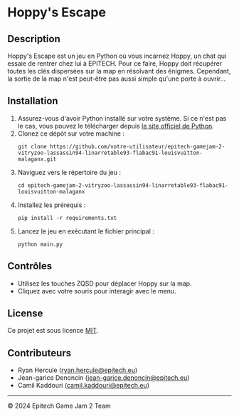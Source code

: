 # Hoppy's Escape

## Description
Hoppy's Escape est un jeu en Python où vous incarnez Hoppy, un chat qui essaie de rentrer chez lui à EPITECH. Pour ce faire, Hoppy doit récupérer toutes les clés dispersées sur la map en résolvant des énigmes. Cependant, la sortie de la map n'est peut-être pas aussi simple qu'une porte à ouvrir...

## Installation
1. Assurez-vous d'avoir Python installé sur votre système. Si ce n'est pas le cas, vous pouvez le télécharger depuis [le site officiel de Python](https://www.python.org/).
2. Clonez ce dépôt sur votre machine :
    ```
    git clone https://github.com/votre-utilisateur/epitech-gamejam-2-vitryzoo-lassassin94-linarretable93-flabac91-louisvuitton-malaganx.git
    ```
3. Naviguez vers le répertoire du jeu :
    ```
    cd epitech-gamejam-2-vitryzoo-lassassin94-linarretable93-flabac91-louisvuitton-malaganx
    ```
4. Installez les prérequis :
    ```
    pip install -r requirements.txt
    ```
5. Lancez le jeu en exécutant le fichier principal :
    ```
    python main.py
    ```

## Contrôles
- Utilisez les touches ZQSD pour déplacer Hoppy sur la map.
- Cliquez avec votre souris pour interagir avec le menu.

## License
Ce projet est sous licence [MIT](LICENSE).

## Contributeurs
- Ryan Hercule (ryan.hercule@epitech.eu)
- Jean-garice Denoncin (jean-garice.denoncin@epitech.eu)
- Camil Kaddouri (camil.kaddouri@epitech.eu)

---

© 2024 Epitech Game Jam 2 Team
